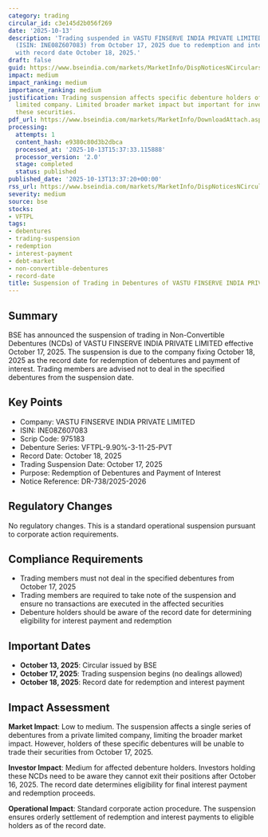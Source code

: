 ```yaml
---
category: trading
circular_id: c3e145d2b056f269
date: '2025-10-13'
description: 'Trading suspended in VASTU FINSERVE INDIA PRIVATE LIMITED debentures
  (ISIN: INE08Z607083) from October 17, 2025 due to redemption and interest payment
  with record date October 18, 2025.'
draft: false
guid: https://www.bseindia.com/markets/MarketInfo/DispNoticesNCirculars.aspx?Noticeid={949501DF-074E-4C24-BAF2-335DF6994C59}&noticeno=20251013-40&dt=10/13/2025&icount=40&totcount=62&flag=0
impact: medium
impact_ranking: medium
importance_ranking: medium
justification: Trading suspension affects specific debenture holders of a private
  limited company. Limited broader market impact but important for investors holding
  these securities.
pdf_url: https://www.bseindia.com/markets/MarketInfo/DownloadAttach.aspx?id=20251013-40&attachedId=
processing:
  attempts: 1
  content_hash: e9380c80d3b2dbca
  processed_at: '2025-10-13T15:37:33.115888'
  processor_version: '2.0'
  stage: completed
  status: published
published_date: '2025-10-13T13:37:20+00:00'
rss_url: https://www.bseindia.com/markets/MarketInfo/DispNoticesNCirculars.aspx?Noticeid={949501DF-074E-4C24-BAF2-335DF6994C59}&noticeno=20251013-40&dt=10/13/2025&icount=40&totcount=62&flag=0
severity: medium
source: bse
stocks:
- VFTPL
tags:
- debentures
- trading-suspension
- redemption
- interest-payment
- debt-market
- non-convertible-debentures
- record-date
title: Suspension of Trading in Debentures of VASTU FINSERVE INDIA PRIVATE LIMITED
---
```


## Summary

BSE has announced the suspension of trading in Non-Convertible Debentures (NCDs) of VASTU FINSERVE INDIA PRIVATE LIMITED effective October 17, 2025. The suspension is due to the company fixing October 18, 2025 as the record date for redemption of debentures and payment of interest. Trading members are advised not to deal in the specified debentures from the suspension date.

## Key Points

- Company: VASTU FINSERVE INDIA PRIVATE LIMITED
- ISIN: INE08Z607083
- Scrip Code: 975183
- Debenture Series: VFTPL-9.90%-3-11-25-PVT
- Record Date: October 18, 2025
- Trading Suspension Date: October 17, 2025
- Purpose: Redemption of Debentures and Payment of Interest
- Notice Reference: DR-738/2025-2026

## Regulatory Changes

No regulatory changes. This is a standard operational suspension pursuant to corporate action requirements.

## Compliance Requirements

- Trading members must not deal in the specified debentures from October 17, 2025
- Trading members are required to take note of the suspension and ensure no transactions are executed in the affected securities
- Debenture holders should be aware of the record date for determining eligibility for interest payment and redemption

## Important Dates

- **October 13, 2025**: Circular issued by BSE
- **October 17, 2025**: Trading suspension begins (no dealings allowed)
- **October 18, 2025**: Record date for redemption and interest payment

## Impact Assessment

**Market Impact**: Low to medium. The suspension affects a single series of debentures from a private limited company, limiting the broader market impact. However, holders of these specific debentures will be unable to trade their securities from October 17, 2025.

**Investor Impact**: Medium for affected debenture holders. Investors holding these NCDs need to be aware they cannot exit their positions after October 16, 2025. The record date determines eligibility for final interest payment and redemption proceeds.

**Operational Impact**: Standard corporate action procedure. The suspension ensures orderly settlement of redemption and interest payments to eligible holders as of the record date.